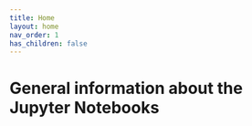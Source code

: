 ```yaml
---
title: Home
layout: home
nav_order: 1
has_children: false
---
```


# General information about the Jupyter Notebooks